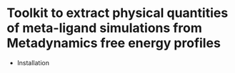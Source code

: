 # Toolkit to extract physical quantities of meta-ligand simulations from Metadynamics free energy profiles 


- Installation

